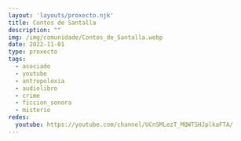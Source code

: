 ```yaml
---
layout: 'layouts/proxecto.njk'
title: Contos de Santalla
description: ""
img: /img/comunidade/Contos_de_Santalla.webp
date: 2022-11-01
type: proxecto
tags:
  - asociado
  - youtube
  - antropoloxia
  - audiolibro
  - crime
  - ficcion_sonora
  - misterio
redes:
  youtube: https://youtube.com/channel/UCnSMLezT_MQWTSHJplkaFTA/
---
```

